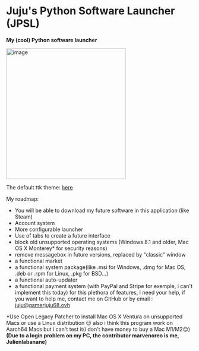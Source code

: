 # Juju's Python Software Launcher (JPSL)
**My (cool) Python software launcher**

<img width="322" height="352" alt="image" src="https://github.com/user-attachments/assets/b96dc0bc-d5cc-4abf-9c3c-f5a747b5b1bc" />

The default ttk theme: [here](https://github.com/rdbende/Azure-ttk-theme)

My roadmap:

- You will be able to download my future software in this application (like Steam)
- Account system
- More configurable launcher
- Use of tabs to create a future interface
- block old unsupported operating systems (Windows 8.1 and older, Mac OS X Monterey* for security reasons)
- remove messagebox in future versions, replaced by "classic" window
- a functional market
- a functional system package(like .msi for Windows, .dmg for Mac OS, .deb or .rpm for Linux, .pkg for BSD...)
- a functional auto-updater
- a functional payment system (with PayPal and Stripe for exemple, i can't implement this today)
for this plethora of features, I need your help, if you want to help me, contact me on GitHub or by email : juju@gamerjuju68.ovh

*Use Open Legacy Patcher to install Mac OS X Ventura on unsupported Macs or use a Linux distribution 😉 also i think this program work on Aarch64 Macs but i can't test it(i don't have money to buy a Mac M1/M2😉)
**(Due to a login problem on my PC, the contributor marvenoreo is me, Julienlabanane)**